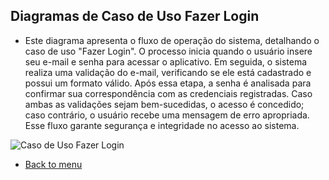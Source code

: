 ## Diagramas de Caso de Uso Fazer Login

* Este diagrama apresenta o fluxo de operação do sistema, detalhando o caso de uso "Fazer Login". O processo inicia quando o usuário insere seu e-mail e senha para acessar o aplicativo. Em seguida, o sistema realiza uma validação do e-mail, verificando se ele está cadastrado e possui um formato válido. Após essa etapa, a senha é analisada para confirmar sua correspondência com as credenciais registradas. Caso ambas as validações sejam bem-sucedidas, o acesso é concedido; caso contrário, o usuário recebe uma mensagem de erro apropriada. Esse fluxo garante segurança e integridade no acesso ao sistema.

 ![Caso de Uso Fazer Login](https://github.com/user-attachments/assets/c795eb67-e399-4822-8ebf-c4a079977f3a)

- [Back to menu](https://github.com/LeoRodrigues1/swap-nutri/blob/main/Diagramas/Diagrama%20de%20Caso%20de%20Uso%200.md)
